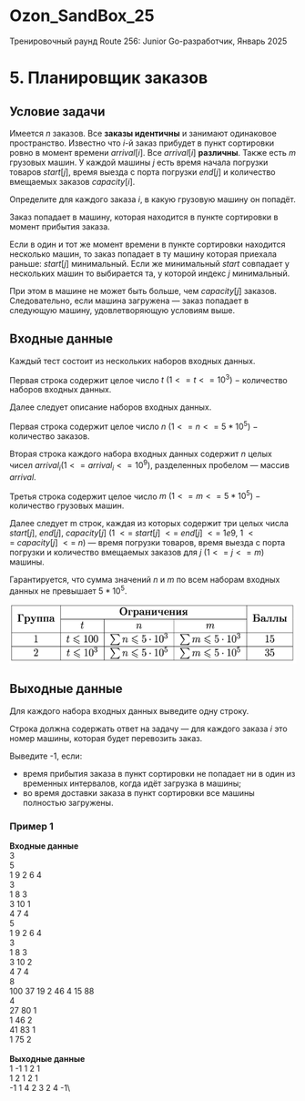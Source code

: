 # Ozon_SandBox_25

Тренировочный раунд Route 256: Junior Go-разработчик, Январь 2025

# 5. Планировщик заказов

## Условие задачи

Имеется $n$ заказов. Все **заказы идентичны** и занимают одинаковое пространство. Известно что $i$-й заказ прибудет в пункт сортировки ровно в момент времени $arrival[i]$. Все $arrival[i]$ **различны**. Также есть $m$ грузовых машин. У каждой машины $j$ есть время начала погрузки товаров $start[j]$, время выезда с порта погрузки $end[j]$ и количество вмещаемых заказов $capacity[i]$.

Определите для каждого заказа $i$, в какую грузовую машину он попадёт.

Заказ попадает в машину, которая находится в пункте сортировки в момент прибытия заказа.

Если в один и тот же момент времени в пункте сортировки находится несколько машин, то заказ попадает в ту машину которая приехала раньше: $start[j]$ минимальный. Если же минимальный _start_ совпадает у нескольких машин то выбирается та, у которой индекс $j$ минимальный.

При этом в машине не может быть больше, чем $capacity[j]$ заказов. Следовательно, если машина загружена — заказ попадает в следующую машину, удовлетворяющую условиям выше.

## Входные данные

Каждый тест состоит из нескольких наборов входных данных.

Первая строка содержит целое число $t\ (1 <= t <= 10^3)\ -$ количество наборов входных данных.

Далее следует описание наборов входных данных.

Первая строка содержит целое число $n\ (1 <= n <= 5 * 10^5)\ -$ количество заказов.

Вторая строка каждого набора входных данных содержит $n$ целых чисел $arrival_i (1 <= arrival_i <= 10^9)$, разделенных пробелом — массив $arrival$.

Третья строка содержит целое число $m\ (1 <= m <= 5 * 10^5)\ -$ количество грузовых машин.

Далее следует m строк, каждая из которых содержит три целых числа $start[j],\ end[j],\ capacity[j]\ (1\ <=\ start[j]\ <=\ end[j]\ <=\ 1e9,\ 1\ <=\ capacity[j]\ <=\ n)$ — время погрузки товаров, время выезда с порта погрузки и количество вмещаемых заказов для $j\ (1 <= j <= m)$ машины.

Гарантируется, что сумма значений $n$ и $m$ по всем наборам входных данных не превышает $5 * 10^5$.

![image](./image.png)

## Выходные данные

Для каждого набора входных данных выведите одну строку.

Строка должна содержать ответ на задачу — для каждого заказа $i$ это номер машины, которая будет перевозить заказ.

Выведите -1, если:

- время прибытия заказа в пункт сортировки не попадает ни в один из временных интервалов, когда идёт загрузка в машины;
- во время доставки заказа в пункт сортировки все машины полностью загружены.

### Пример 1

**Входные данные**\
3\
5\
1 9 2 6 4\
3\
1 8 3\
3 10 1\
4 7 4\
5\
1 9 2 6 4\
3\
1 8 3\
3 10 2\
4 7 4\
8\
100 37 19 2 46 4 15 88\
4\
27 80 1\
1 46 2\
41 83 1\
1 75 2\
\
**Выходные данные**\
1 -1 1 2 1\
1 2 1 2 1\
-1 1 4 2 3 2 4 -1\
